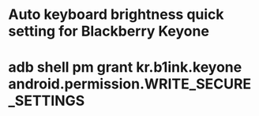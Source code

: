 # Auto keyboard brightness quick setting for Blackberry Keyone
# adb shell pm grant kr.b1ink.keyone android.permission.WRITE_SECURE_SETTINGS

